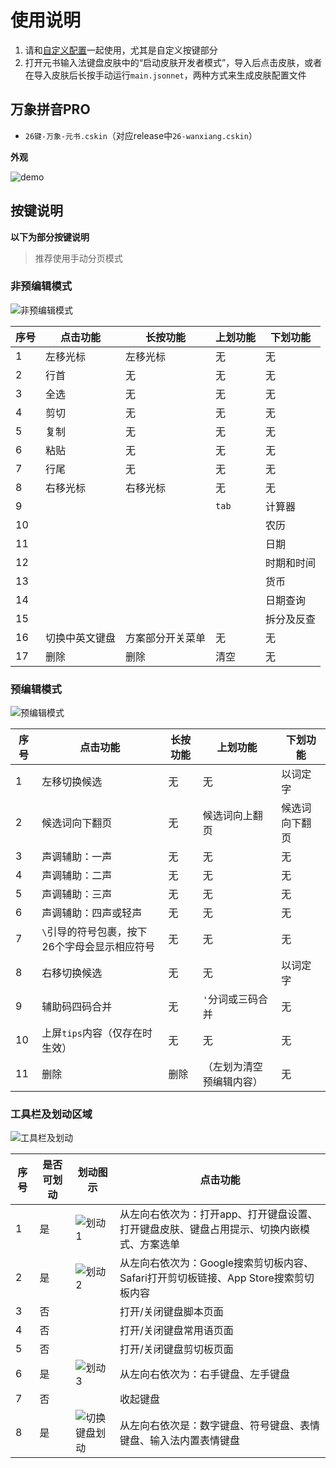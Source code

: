 # 使用说明

1. 请和[自定义配置](../../Input_Method/万象拼音/Rime4Hamster/)一起使用，尤其是自定义按键部分
2. 打开元书输入法键盘皮肤中的“启动皮肤开发者模式”，导入后点击皮肤，或者在导入皮肤后长按手动运行`main.jsonnet`，两种方式来生成皮肤配置文件

## 万象拼音PRO
- `26键-万象-元书.cskin`（对应release中`26-wanxiang.cskin`）

**外观**

![demo](assets/keyboard.JPEG)

## 按键说明
**以下为部分按键说明**
> 推荐使用手动分页模式

### 非预编辑模式
![非预编辑模式](assets/非预编辑模式.png)

| 序号 | 点击功能 | 长按功能 | 上划功能 | 下划功能 |
| --- | --- | --- | --- | --- |
| 1 | 左移光标 | 左移光标 | 无 | 无 |
| 2 | 行首 | 无 | 无 | 无 |
| 3 | 全选 | 无 | 无 | 无 |
| 4 | 剪切 | 无 | 无 | 无 |
| 5 | 复制 | 无 | 无 | 无 |
| 6 | 粘贴 | 无 | 无 | 无 |
| 7 | 行尾 | 无 | 无 | 无 |
| 8 | 右移光标 | 右移光标 | 无 | 无 |
| 9 | | | `tab` | 计算器 |
| 10 | | | | 农历 |
| 11 | | | | 日期 |
| 12 | | | | 时期和时间 |
| 13 | | | | 货币 |
| 14 | | | | 日期查询 |
| 15 | | | | 拆分及反查 |
| 16 | 切换中英文键盘 | 方案部分开关菜单 | 无 | 无 |
| 17 | 删除 | 删除 | 清空 | 无 |


### 预编辑模式
![预编辑模式](assets/预编辑模式.png)

| 序号 | 点击功能 | 长按功能 | 上划功能 | 下划功能 |
| --- | --- | --- | --- | --- |
| 1 | 左移切换候选 | 无 | 无 | 以词定字 |
| 2 | 候选词向下翻页 | 无 | 候选词向上翻页 | 候选词向下翻页 |
| 3 | 声调辅助：一声 | 无 | 无 | 无 |
| 4 | 声调辅助：二声 | 无 | 无 | 无 |
| 5 | 声调辅助：三声 | 无 | 无 | 无 |
| 6 | 声调辅助：四声或轻声 | 无 | 无 | 无 |
| 7 | `\`引导的符号包裹，按下26个字母会显示相应符号 | 无 | 无 | 无 |
| 8 | 右移切换候选 | 无 | 无 | 以词定字 |
| 9 | 辅助码四码合并| 无 | `'`分词或三码合并 | 无 |
| 10 | 上屏`tips`内容（仅存在时生效） | 无 | 无 | 无  |
| 11 | 删除 | 删除 | （左划为清空预编辑内容） | 无 |


### 工具栏及划动区域
![工具栏及划动](assets/工具栏及划动.png)

| 序号 | 是否可划动 | 划动图示 | 点击功能 | 
| --- | --- | --- |--- |
| 1 | 是 | ![划动1](assets/工具栏划动1.jpeg) | 从左向右依次为：打开app、打开键盘设置、打开键盘皮肤、键盘占用提示、切换内嵌模式、方案选单 |
| 2 | 是 | ![划动2](assets/工具栏划动2.jpeg) | 从左向右依次为：Google搜索剪切板内容、Safari打开剪切板链接、App Store搜索剪切板内容 |
| 3 | 否 |  | 打开/关闭键盘脚本页面 |
| 4 | 否 |  | 打开/关闭键盘常用语页面 |
| 5 | 否 |  | 打开/关闭键盘剪切板页面 |
| 6 | 是 | ![划动3](assets/工具栏划动3.jpeg) | 从左向右依次为：右手键盘、左手键盘 |
| 7 | 否 |  | 收起键盘 |
| 8 | 是 | ![切换键盘划动](assets/切换键盘划动.jpeg) | 从左向右依次是：数字键盘、符号键盘、表情键盘、输入法内置表情键盘 |
